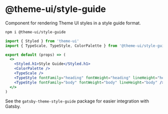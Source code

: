 # @theme-ui/style-guide

Component for rendering Theme UI styles in a style guide format.

```sh
npm i @theme-ui/style-guide
```

```jsx
import { Styled } from 'theme-ui'
import { TypeScale, TypeStyle, ColorPalette } from '@theme-ui/style-guide'

export default (props) => (
  <>
    <Styled.h1>Style Guide</Styled.h1>
    <ColorPalette />
    <TypeScale />
    <TypeStyle fontFamily="heading" fontWeight="heading" lineHeight="heading" />
    <TypeStyle fontFamily="body" fontWeight="body" lineHeight="body" />
  </>
)
```

See the `gatsby-theme-style-guide` package for easier integration with Gatsby.
